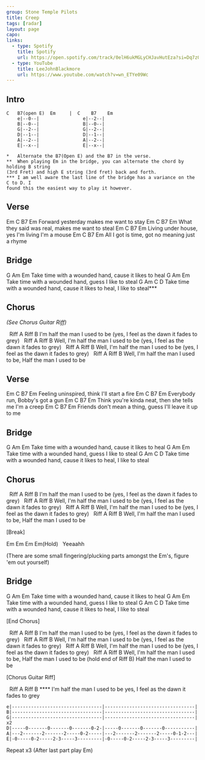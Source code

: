 ```yaml
---
group: Stone Temple Pilots
title: Creep
tags: [radar]
layout: page
capo: 
links: 
  - type: Spotify
    title: Spotify
    url: https://open.spotify.com/track/0elH6ukMGLyCHJavHutEza?si=Dq7zQdw-TG2PXFulcN3C0A
  - type: YouTube
    title: LeeJohnBlackmore
    url: https://www.youtube.com/watch?v=wn_ETYe09Wc
---
```


## Intro

```chordpro
C   B7(open E)  Em     |  C    B7    Em
    e|--0--|                e|--2--|
    B|--0--|                B|--0--|
    G|--2--|                G|--2--|
    D|--1--|                D|--1--|
    A|--2--|                A|--2--|
    E|--x--|                E|--x--|

*   Alternate the B7(Open E) and the B7 in the verse.
**  When playing Em in the bridge, you can alternate the chord by holding B string
(3rd Fret) and high E string (3rd fret) back and forth.
*** I am well aware the last line of the bridge has a variance on the C to D. I
found this the easiest way to play it however.
```

## Verse

 Em           C    B7               Em
Forward yesterday makes me want to stay
 Em                 C     B7               Em
What they said was real, makes me want to steal
 Em           C           B7               Em
Living under house, yes I'm living I'm a mouse
 Em           C             B7               Em
All I got is time, got no meaning just a rhyme

## Bridge

G                Am                      Em
Take time with a wounded hand, cause it likes to heal
G                Am                     Em
Take time with a wounded hand, guess I like to steal
G                Am                     C                  D
Take time with a wounded hand, cause it likes to heal, I like to steal***

## Chorus 

*(See Chorus Guitar Riff)*

&nbsp;   Riff A                            Riff B
I'm half the man I used to be (yes, I feel as the dawn it fades to grey)
&nbsp;         Riff A                            Riff B
Well, I'm half the man I used to be (yes, I feel as the dawn it fades to grey)
&nbsp;         Riff A                            Riff B
Well, I'm half the man I used to be (yes, I feel as the dawn it fades to grey)
&nbsp;         Riff A                     Riff B
Well, I'm half the man I used to be, Half the man I used to be

## Verse

Em          C       B7                 Em
Feeling uninspired, think I'll start a fire
Em          C       B7        Em
Everybody run, Bobby's got a gun
Em                  C              B7               Em
Think you're kinda neat, then she tells me I'm a creep
Em                      C               B7             Em
Friends don't mean a thing, guess I'll leave it up to me

## Bridge

G                Am                      Em
Take time with a wounded hand, cause it likes to heal
G                Am                     Em
Take time with a wounded hand, guess I like to steal
G                Am                      C                 D
Take time with a wounded hand, cause it likes to heal, I like to steal

## Chorus

&nbsp;   Riff A                            Riff B
I'm half the man I used to be (yes, I feel as the dawn it fades to grey)
&nbsp;         Riff A                            Riff B
Well, I'm half the man I used to be (yes, I feel as the dawn it fades to grey)
&nbsp;         Riff A                            Riff B
Well, I'm half the man I used to be (yes, I feel as the dawn it fades to grey)
&nbsp;         Riff A                     Riff B
Well, I'm half the man I used to be, Half the man I used to be

[Break]

Em   Em   Em   Em(Hold)
&nbsp;        Yeeaahh

(There are some small fingering/plucking parts amongst the Em's, figure 'em out yourself)

## Bridge

G                Am                      Em
Take time with a wounded hand, cause it likes to heal
G                Am                     Em
Take time with a wounded hand, guess I like to steal
G                Am                      C                D
Take time with a wounded hand, cause it likes to heal, I like to steal

[End Chorus]

&nbsp;   Riff A                            Riff B
I'm half the man I used to be (yes, I feel as the dawn it fades to grey)
&nbsp;         Riff A                            Riff B
Well, I'm half the man I used to be (yes, I feel as the dawn it fades to grey)
&nbsp;         Riff A                            Riff B
Well, I'm half the man I used to be (yes, I feel as the dawn it fades to grey)
&nbsp;         Riff A                     Riff B
Well, I'm half the man I used to be, Half the man I used to be
(hold end of Riff B)
Half the man I used to be

[Chorus Guitar Riff]

&nbsp;  Riff A                            Riff B                      \****
I'm half the man I used to be   yes, I feel as the dawn it fades to grey

```chordpro
e|---------------------------------|---------------------------------|
B|---------------------------------|---------------------------------|
G|---------------------------------|---------------------------------| x2
D|-----0-------0-------0-------0-2-|-----0-------0-------0-----------|
A|---2-------2-------2-----0-2-----|---2-------2-------2-----0-1-2---|
E|-0-----0-2-----2-3-----3---------|-0-----0-2-----2-3-----3---------|
```

Repeat x3 (After last part play Em)
